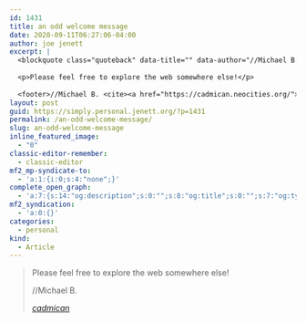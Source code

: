 ```yaml
---
id: 1431
title: an odd welcome message
date: 2020-09-11T06:27:06-04:00
author: joe jenett
excerpt: |
  <blockquote class="quoteback" data-title="" data-author="//Michael B." data-avatar="/images/no-avatar.jpg" cite="https://cadmican.neocities.org/">
  
  <p>Please feel free to explore the web somewhere else!</p>
  
  <footer>//Michael B. <cite><a href="https://cadmican.neocities.org/">cadmican</a></cite></footer></blockquote>
layout: post
guid: https://simply.personal.jenett.org/?p=1431
permalink: /an-odd-welcome-message/
slug: an-odd-welcome-message
inline_featured_image:
  - "0"
classic-editor-remember:
  - classic-editor
mf2_mp-syndicate-to:
  - 'a:1:{i:0;s:4:"none";}'
complete_open_graph:
  - 'a:7:{s:14:"og:description";s:0:"";s:8:"og:title";s:0:"";s:7:"og:type";s:0:"";s:12:"twitter:card";s:7:"summary";s:15:"twitter:creator";s:0:"";s:19:"twitter:description";s:0:"";s:8:"og:image";s:0:"";}'
mf2_syndication:
  - 'a:0:{}'
categories:
  - personal
kind:
  - Article
---
```

<blockquote class="quoteback" data-title="" data-author="//Michael B." data-avatar="/images/no-avatar.jpg" cite="https://cadmican.neocities.org/">
  <p>
    Please feel free to explore the web somewhere else!
  </p><footer>//Michael B. 
  
  <cite><a href="https://cadmican.neocities.org/">cadmican</a></cite></footer>
</blockquote>